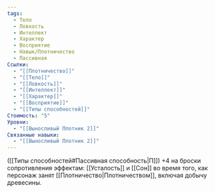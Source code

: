 ```yaml
---
tags:
  - Тело
  - Ловкость
  - Интеллект
  - Характер
  - Восприятие
  - Навык/Плотничество
  - Пассивная
Ссылки:
  - "[[Плотничество]]"
  - "[[Тело]]"
  - "[[Ловкость]]"
  - "[[Интеллект]]"
  - "[[Характер]]"
  - "[[Восприятие]]"
  - "[[Типы способностей]]"
Стоимость: "5"
Уровни:
  - "[[Выносливый Плотник 2]]"
Связанные навыки:
  - "[[Выносливый Плотник 2]]"
---
```

([[Типы способностей#Пассивная способность|П]]) +4 на броски сопротивления эффектам: [[Усталость]] и [[Сон]] во время того, как персонаж занят [[Плотничество|Плотничеством]], включая добычу древесины. 
